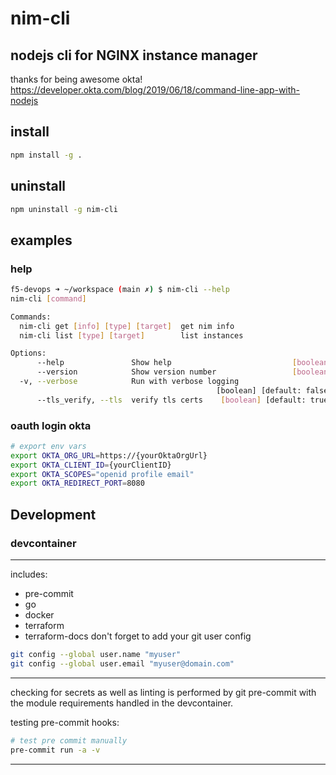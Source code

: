 # nim-cli
nodejs cli for NGINX instance manager
---
thanks for being awesome okta! https://developer.okta.com/blog/2019/06/18/command-line-app-with-nodejs

## install
```bash
npm install -g .
```
## uninstall
```bash
npm uninstall -g nim-cli
```
## examples

### help
```bash
f5-devops ➜ ~/workspace (main ✗) $ nim-cli --help
nim-cli [command]

Commands:
  nim-cli get [info] [type] [target]  get nim info
  nim-cli list [type] [target]        list instances

Options:
      --help               Show help                           [boolean]
      --version            Show version number                 [boolean]
  -v, --verbose            Run with verbose logging
                                              [boolean] [default: false]
      --tls_verify, --tls  verify tls certs    [boolean] [default: true]
```
### oauth login okta
```bash
# export env vars
export OKTA_ORG_URL=https://{yourOktaOrgUrl}
export OKTA_CLIENT_ID={yourClientID}
export OKTA_SCOPES="openid profile email"
export OKTA_REDIRECT_PORT=8080
```
## Development

### devcontainer
---

includes:
- pre-commit
- go
- docker
- terraform
- terraform-docs
don't forget to add your git user config

```bash
git config --global user.name "myuser"
git config --global user.email "myuser@domain.com"
```
---

checking for secrets as well as linting is performed by git pre-commit with the module requirements handled in the devcontainer.

testing pre-commit hooks:
  ```bash
  # test pre commit manually
  pre-commit run -a -v
  ```
---
